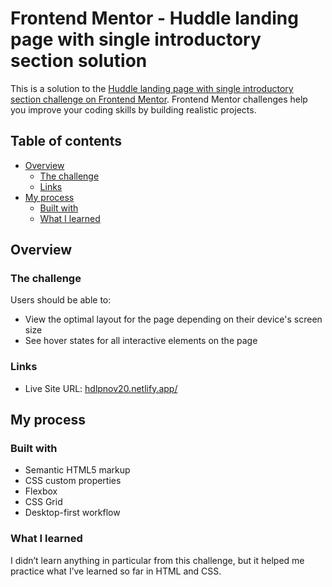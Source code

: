 # Frontend Mentor - Huddle landing page with single introductory section solution

This is a solution to the [Huddle landing page with single introductory section challenge on Frontend Mentor](https://www.frontendmentor.io/challenges/huddle-landing-page-with-a-single-introductory-section-B_2Wvxgi0). Frontend Mentor challenges help you improve your coding skills by building realistic projects.

## Table of contents

- [Overview](#overview)
  - [The challenge](#the-challenge)
  - [Links](#links)
- [My process](#my-process)
  - [Built with](#built-with)
  - [What I learned](#what-i-learned)

## Overview

### The challenge

Users should be able to:

- View the optimal layout for the page depending on their device's screen size
- See hover states for all interactive elements on the page

### Links

- Live Site URL: [hdlpnov20.netlify.app/](https://hdlpnov20.netlify.app/)

## My process

### Built with

- Semantic HTML5 markup
- CSS custom properties
- Flexbox
- CSS Grid
- Desktop-first workflow

### What I learned

I didn’t learn anything in particular from this challenge, but it helped me practice what I’ve learned so far in HTML and CSS.
